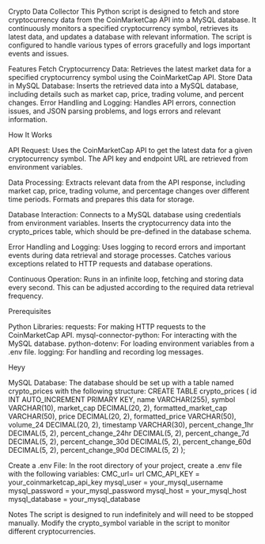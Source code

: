 Crypto Data Collector
This Python script is designed to fetch and store cryptocurrency data from the CoinMarketCap API into a MySQL database. It continuously monitors a specified cryptocurrency symbol, retrieves its latest data, and updates a database with relevant information. The script is configured to handle various types of errors gracefully and logs important events and issues.

Features
Fetch Cryptocurrency Data: Retrieves the latest market data for a specified cryptocurrency symbol using the CoinMarketCap API.
Store Data in MySQL Database: Inserts the retrieved data into a MySQL database, including details such as market cap, price, trading volume, and percent changes.
Error Handling and Logging: Handles API errors, connection issues, and JSON parsing problems, and logs errors and relevant information.

How It Works

API Request:
Uses the CoinMarketCap API to get the latest data for a given cryptocurrency symbol. The API key and endpoint URL are retrieved from environment variables.

Data Processing:
Extracts relevant data from the API response, including market cap, price, trading volume, and percentage changes over different time periods.
Formats and prepares this data for storage.

Database Interaction:
Connects to a MySQL database using credentials from environment variables.
Inserts the cryptocurrency data into the crypto_prices table, which should be pre-defined in the database schema.

Error Handling and Logging:
Uses logging to record errors and important events during data retrieval and storage processes.
Catches various exceptions related to HTTP requests and database operations.

Continuous Operation:
Runs in an infinite loop, fetching and storing data every second. This can be adjusted according to the required data retrieval frequency.

Prerequisites

Python Libraries:
requests: For making HTTP requests to the CoinMarketCap API.
mysql-connector-python: For interacting with the MySQL database.
python-dotenv: For loading environment variables from a .env file.
logging: For handling and recording log messages.

Heyy 

MySQL Database:
The database should be set up with a table named crypto_prices with the following structure:
CREATE TABLE crypto_prices (
    id INT AUTO_INCREMENT PRIMARY KEY,
    name VARCHAR(255),
    symbol VARCHAR(10),
    market_cap DECIMAL(20, 2),
    formatted_market_cap VARCHAR(50),
    price DECIMAL(20, 2),
    formatted_price VARCHAR(50),
    volume_24 DECIMAL(20, 2),
    timestamp VARCHAR(30),
    percent_change_1hr DECIMAL(5, 2),
    percent_change_24hr DECIMAL(5, 2),
    percent_change_7d DECIMAL(5, 2),
    percent_change_30d DECIMAL(5, 2),
    percent_change_60d DECIMAL(5, 2),
    percent_change_90d DECIMAL(5, 2)
);

Create a .env File:
In the root directory of your project, create a .env file with the following variables:
CMC_url= url
CMC_API_KEY = your_coinmarketcap_api_key
mysql_user = your_mysql_username
mysql_password = your_mysql_password
mysql_host = your_mysql_host
mysql_database = your_mysql_database

Notes
The script is designed to run indefinitely and will need to be stopped manually.
Modify the crypto_symbol variable in the script to monitor different cryptocurrencies.
